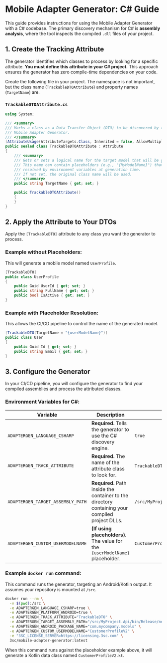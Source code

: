﻿# Mobile Adapter Generator: C# Guide

This guide provides instructions for using the Mobile Adapter Generator with a C# codebase. The primary discovery mechanism for C# is **assembly analysis**, where the tool inspects the compiled `.dll` files of your project.

## 1. Create the Tracking Attribute

The generator identifies which classes to process by looking for a specific attribute. **You must define this attribute in your C# project.** This approach ensures the generator has zero compile-time dependencies on your code.

Create the following file in your project. The namespace is not important, but the class name (`TrackableDTOAttribute`) and property names (`TargetName`) are.

### `TrackableDTOAttribute.cs`

```csharp
using System;

/// <summary>
/// Marks a class as a Data Transfer Object (DTO) to be discovered by the
/// Mobile Adapter Generator.
/// </summary>
[AttributeUsage(AttributeTargets.Class, Inherited = false, AllowMultiple = false)]
public sealed class TrackableDTOAttribute : Attribute
{
    /// <summary>
    /// Gets or sets a logical name for the target model that will be generated.
    /// This name can contain placeholders (e.g., "{MyModelName}") that will be
    /// resolved by environment variables at generation time.
    /// If not set, the original class name will be used.
    /// </summary>
    public string TargetName { get; set; }

    public TrackableDTOAttribute()
    {
    }
}
```

## 2. Apply the Attribute to Your DTOs

Apply the `[TrackableDTO]` attribute to any class you want the generator to process.

### Example without Placeholders:

This will generate a mobile model named `UserProfile`.

```csharp
[TrackableDTO]
public class UserProfile
{
    public Guid UserId { get; set; }
    public string FullName { get; set; }
    public bool IsActive { get; set; }
}
```

### Example with Placeholder Resolution:

This allows the CI/CD pipeline to control the name of the generated model.

```csharp
[TrackableDTO(TargetName = "{userModelName}")]
public class User
{
    public Guid Id { get; set; }
    public string Email { get; set; }
}
```

## 3. Configure the Generator

In your CI/CD pipeline, you will configure the generator to find your compiled assemblies and process the attributed classes.

### Environment Variables for C#:

| Variable | Description | Example |
|----------|-------------|---------|
| `ADAPTERGEN_LANGUAGE_CSHARP` | **Required.** Tells the generator to use the C# discovery engine. | `true` |
| `ADAPTERGEN_TRACK_ATTRIBUTE` | **Required.** The name of the attribute class to look for. | `TrackableDTO` or `TrackableDTOAttribute` |
| `ADAPTERGEN_TARGET_ASSEMBLY_PATH` | **Required.** Path inside the container to the directory containing your compiled project DLLs. | `/src/MyProject.Api/bin/Release/net8.0` |
| `ADAPTERGEN_CUSTOM_USERMODELNAME` | **(If using placeholders).** The value for the `{userModelName}` placeholder. | `CustomerProfileV2` |

### Example `docker run` command:

This command runs the generator, targeting an Android/Kotlin output. It assumes your repository is mounted at `/src`.

```bash
docker run --rm \
  -v $(pwd):/src \
  -e ADAPTERGEN_LANGUAGE_CSHARP=true \
  -e ADAPTERGEN_PLATFORM_ANDROID=true \
  -e ADAPTERGEN_TRACK_ATTRIBUTE="TrackableDTO" \
  -e ADAPTERGEN_TARGET_ASSEMBLY_PATH="/src/MyProject.Api/bin/Release/net8.0" \
  -e ADAPTERGEN_ANDROID_PACKAGE_NAME="com.mycompany.models" \
  -e ADAPTERGEN_CUSTOM_USERMODELNAME="CustomerProfileV2" \
  -e "3SC_LICENSE_SERVER=https://licensing.3sc.com" \
  3sc/mobile-adapter-generator:latest
```

When this command runs against the placeholder example above, it will generate a Kotlin data class named `CustomerProfileV2.kt`.